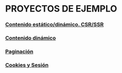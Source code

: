# PROYECTOS DE EJEMPLO

### [Contenido estático/dinámico. CSR/SSR](https://github.com/jamj2000/nxrender)
### [Contenido dinámico](https://github.com/jamj2000/nx-dynamic)
### [Paginación](https://github.com/jamj2000/nxpagination)
### [Cookies y Sesión](https://github.com/jamj2000/nxsession)
